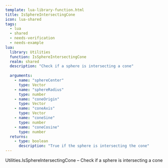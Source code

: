 ```yaml
---
template: lua-library-function.html
title: IsSphereIntersectingCone
icon: lua-shared
tags:
  - lua
  - shared
  - needs-verification
  - needs-example
lua:
  library: Utilities
  function: IsSphereIntersectingCone
  realm: shared
  description: "Check if a sphere is intersecting a cone"
  
  arguments:
    - name: "sphereCenter"
      type: Vector
    - name: "sphereRadius"
      type: number
    - name: "coneOrigin"
      type: Vector
    - name: "coneAxis"
      type: Vector
    - name: "coneSine"
      type: number
    - name: "coneCosine"
      type: number
  returns:
    - type: boolean
      description: "True if the sphere is intersecting the cone"
---
```


<div class="lua__search__keywords">
Utilities.IsSphereIntersectingCone &#x2013; Check if a sphere is intersecting a cone
</div>
